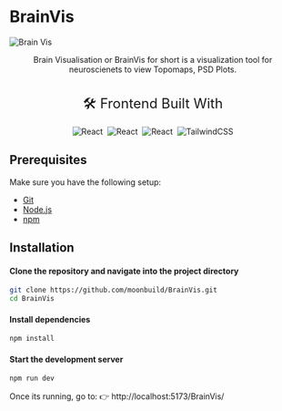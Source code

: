 # BrainVis
![Brain Vis](./public/github/brain-vis.gif)

<div align="center">
    <span >Brain Visualisation or BrainVis for short is a visualization tool for neuroscienets to view Topomaps, PSD Plots.</span>
    <br />
    <br />
    <br />
    <span style="font-size: 1.5rem;">🛠️ Frontend Built With</span>
    <br />
    <br />
    <div align="center">
        <img src="https://img.shields.io/badge/react-%2320232a.svg?style=for-the-badge&logo=react&logoColor=%2361DAFB" alt="React">&nbsp;
        <img src="https://img.shields.io/badge/vite-%23646CFF.svg?style=for-the-badge&logo=vite&logoColor=yellow" alt="React">&nbsp;
        <img src="https://img.shields.io/badge/typescript-%23007ACC.svg?style=for-the-badge&logo=typescript&logoColor=white" alt="React">&nbsp;
        <img src="https://img.shields.io/badge/tailwindcss-%2338B2AC.svg?style=for-the-badge&logo=tailwind-css&logoColor=white" alt="TailwindCSS">
    </div>
</div>


## Prerequisites
Make sure you have the following setup:
- [Git](https://git-scm.com/downloads)
- [Node.js](https://nodejs.org/en/download)
- [npm](https://docs.npmjs.com/downloading-and-installing-node-js-and-npm)

## Installation

#### Clone the repository and navigate into the project directory
```bash
git clone https://github.com/moonbuild/BrainVis.git
cd BrainVis
```

#### Install dependencies
```bash
npm install
```

#### Start the development server
```bash
npm run dev
````
Once its running, go to:
👉 http://localhost:5173/BrainVis/
